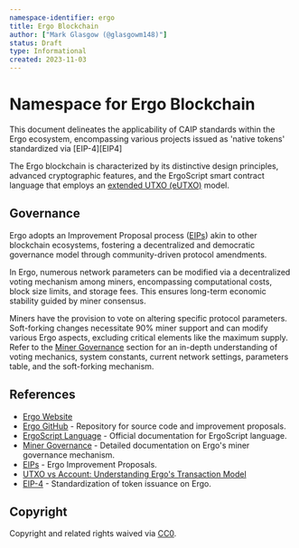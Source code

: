 ```yaml
---
namespace-identifier: ergo
title: Ergo Blockchain
author: ["Mark Glasgow (@glasgowm148)"]
status: Draft
type: Informational
created: 2023-11-03
---
```


# Namespace for Ergo Blockchain

This document delineates the applicability of CAIP standards within the Ergo ecosystem, encompassing various projects issued as 'native tokens' standardized via [EIP-4][EIP4]

The Ergo blockchain is characterized by its distinctive design principles, advanced cryptographic features, and the ErgoScript smart contract language that employs an [extended UTXO (eUTXO)][UTXO vs Account: Understanding Ergo's Transaction Model] model.


## Governance


Ergo adopts an Improvement Proposal process ([EIPs][EIPs]) akin to other blockchain ecosystems, fostering a decentralized and democratic governance model through community-driven protocol amendments.

In Ergo, numerous network parameters can be modified via a decentralized voting mechanism among miners, encompassing computational costs, block size limits, and storage fees. This ensures long-term economic stability guided by miner consensus.

Miners have the provision to vote on altering specific protocol parameters. Soft-forking changes necessitate 90% miner support and can modify various Ergo aspects, excluding critical elements like the maximum supply. Refer to the [Miner Governance][Miner Governance] section for an in-depth understanding of voting mechanics, system constants, current network settings, parameters table, and the soft-forking mechanism.


## References
- [Ergo Website][]
- [Ergo GitHub][] - Repository for source code and improvement proposals.
- [ErgoScript Language][] - Official documentation for ErgoScript language.
- [Miner Governance][] - Detailed documentation on Ergo's miner governance mechanism.
- [EIPs][] - Ergo Improvement Proposals.
- [UTXO vs Account: Understanding Ergo's Transaction Model][]
- [EIP-4][] - Standardization of token issuance on Ergo.

[Ergo Website]: https://ergoplatform.org/en/
[Ergo GitHub]: https://github.com/ergoplatform
[ErgoScript Language]: https://docs.ergoplatform.com/dev/scs/ergoscript/
[Miner Governance]: https://docs.ergoplatform.com/mining/governance/
[EIPs]: https://github.com/ergoplatform/eips
[UTXO vs Account: Understanding Ergo's Transaction Model]: https://docs.ergoplatform.com/dev/protocol/eutxo/accountveutxo/
[EIP-4]: https://docs.ergoplatform.com/dev/tokens/standards/eip4/


## Copyright
Copyright and related rights waived via [CC0](https://creativecommons.org/publicdomain/zero/1.0/).
